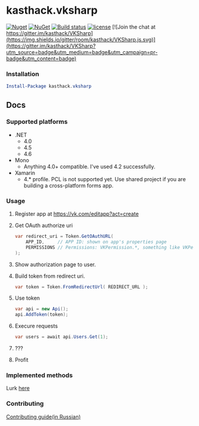# kasthack.vksharp


[![Nuget](https://img.shields.io/nuget/v/kasthack.vksharp.svg)](https://www.nuget.org/packages/kasthack.vksharp/)
[![NuGet](https://img.shields.io/nuget/dt/kasthack.vksharp.svg)](https://www.nuget.org/packages/kasthack.vksharp/)
[![Build status](https://img.shields.io/appveyor/ci/kasthack/vksharp.svg)](https://ci.appveyor.com/project/kasthack/vksharp)
[![license](https://img.shields.io/github/license/kasthack/kasthack.vksharp.svg)](LICENSE)
[![Join the chat at https://gitter.im/kasthack/VKSharp](https://img.shields.io/gitter/room/kasthack/VKSharp.js.svg)](https://gitter.im/kasthack/VKSharp?utm_source=badge&utm_medium=badge&utm_campaign=pr-badge&utm_content=badge)


### Installation
```PowerShell
Install-Package kasthack.vksharp
```

## Docs

### Supported platforms

* .NET
    * 4.0
    * 4.5
    * 4.6
* Mono
    * Anything 4.0+ compatible. I've used 4.2 successfully.
* Xamarin
    * 4.* profile. PCL is not supported yet. Use shared project if you are building a cross-platform forms app.

### Usage

1. Register app at https://vk.com/editapp?act=create

2. Get OAuth authorize uri

    ```C#
    var redirect_uri = Token.GetOAuthURL(
        APP_ID,     // APP ID: shown on app's properties page
        PERMISSIONS // Permissions: VKPermission.*, something like VKPermission.Offline | VKPermission.Photos
    );
    ```

3. Show authorization page to user.

4. Build token from redirect uri.

    ```C#
    var token = Token.FromRedirectUrl( REDIRECT_URL );
    ```

5. Use token 

    ```C#
    var api = new Api();
    api.AddToken(token);
    ```

6. Execure requests
    ```C#
    var users = await api.Users.Get(1);
    ```
7. ???
8. Profit

### Implemented methods
Lurk [here](Sources/kasthack.vksharp/Shared/Generated/ImplementedMethods.md)
### Contributing
[Contributing guide(in Russian)](Contributing.ru.md)
